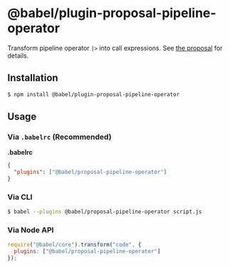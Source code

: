 # @babel/plugin-proposal-pipeline-operator

Transform pipeline operator `|>` into call expressions. See [the proposal](https://github.com/tc39/proposal-pipeline-operator) for details.

## Installation

```sh
$ npm install @babel/plugin-proposal-pipeline-operator
```

## Usage

### Via `.babelrc` (Recommended)

**.babelrc**

```json
{
  "plugins": ["@babel/proposal-pipeline-operator"]
}
```

### Via CLI

```sh
$ babel --plugins @babel/proposal-pipeline-operator script.js
```

### Via Node API

```javascript
require("@babel/core").transform("code", {
  plugins: ["@babel/proposal-pipeline-operator"]
});
```
